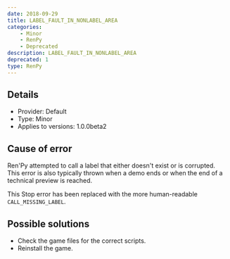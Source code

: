 ```yaml
---
date: 2018-09-29
title: LABEL_FAULT_IN_NONLABEL_AREA
categories:
    - Minor
    - RenPy
    - Deprecated
description: LABEL_FAULT_IN_NONLABEL_AREA
deprecated: 1
type: RenPy
---
```

## Details
- Provider: Default
- Type: Minor
- Applies to versions: 1.0.0beta2

## Cause of error
Ren'Py attempted to call a label that either doesn't exist or is corrupted. This error is also typically thrown when a demo ends or when the end of a technical preview is reached.

This Stop error has been replaced with the more human-readable `CALL_MISSING_LABEL`.

## Possible solutions
- Check the game files for the correct scripts.
- Reinstall the game.